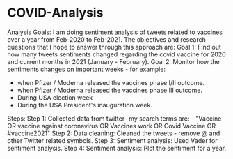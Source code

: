# COVID-Analysis
Analysis Goals:
I am doing sentiment analysis of tweets related to vaccines over a year from Feb-2020 to Feb-2021.
The objectives and research questions that I hope to answer through this approach are: 
Goal 1: Find out how many tweets sentiments changed regarding the covid vaccine for 2020 and current months in 2021 (January - February). 
Goal 2: Monitor how the sentiments changes on important weeks - for example: 
* when Pfizer / Moderna released the vaccines phase I/II outcome.
* when Pfizer / Moderna released the vaccines phase III outcome.
* During USA election week
* During the USA President's inauguration week.

Steps:
Step 1:
Collected data from twitter- my search terms are: - "Vaccine OR vaccine against coronavirus OR Vaccines work OR Covid Vaccine OR #vaccine2021"
Step 2:
Data cleaning: Cleaned the tweets - remove @ and other Twitter related symbols.
Step 3:
Sentiment analysis: Used Vader for sentiment analysis.
Step 4:
Sentiment analysis: Plot the sentiment for a year.
 



